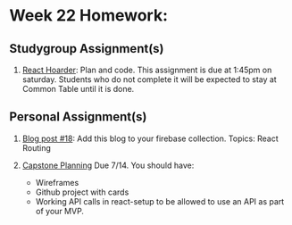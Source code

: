 # Week 22 Homework:


## Studygroup Assignment(s)
1. [React Hoarder](https://github.com/nss-nightclass-projects/react-hoarder):  Plan and code.  This assignment is due at 1:45pm on saturday.  Students who do not complete it will be expected to stay at Common Table until it is done.


## Personal Assignment(s)
1. [Blog post #18](https://github.com/nss-nightclass-projects/homework/blob/master/blog.md):  Add this blog to your firebase collection.  Topics: React Routing

2. [Capstone Planning](https://github.com/nss-nightclass-projects/capstone-central/blob/master/03_mentor-1on1s.md) Due 7/14. You should have:
    * Wireframes
    * Github project with cards
    * Working API calls in react-setup to be allowed to use an API as part of your MVP.

